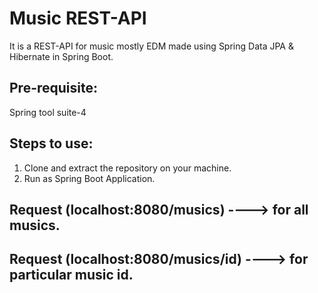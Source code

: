 # Music REST-API

It is a REST-API for music mostly EDM made using Spring Data JPA & Hibernate in Spring Boot.

## Pre-requisite:
Spring tool suite-4

## Steps to use:
1. Clone and extract the repository on your machine. 
2. Run as Spring Boot Application.

## Request (localhost:8080/musics)    ----> for all musics.
## Request (localhost:8080/musics/id) ----> for particular music id.